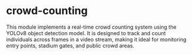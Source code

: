 # crowd-counting
This module implements a real-time crowd counting system using the YOLOv8 object detection model. It is designed to track and count individuals across frames in a video stream, making it ideal for monitoring entry points, stadium gates, and public crowd areas.
